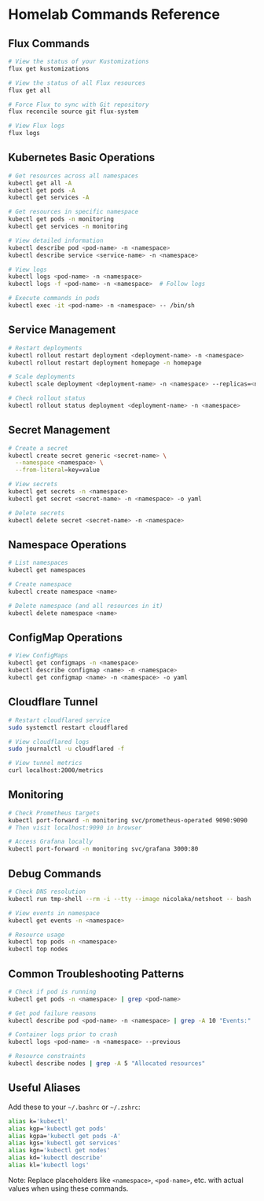 # Homelab Commands Reference

## Flux Commands
```bash
# View the status of your Kustomizations
flux get kustomizations

# View the status of all Flux resources
flux get all

# Force Flux to sync with Git repository
flux reconcile source git flux-system

# View Flux logs
flux logs
```

## Kubernetes Basic Operations
```bash
# Get resources across all namespaces
kubectl get all -A
kubectl get pods -A
kubectl get services -A

# Get resources in specific namespace
kubectl get pods -n monitoring
kubectl get services -n monitoring

# View detailed information
kubectl describe pod <pod-name> -n <namespace>
kubectl describe service <service-name> -n <namespace>

# View logs
kubectl logs <pod-name> -n <namespace>
kubectl logs -f <pod-name> -n <namespace>  # Follow logs

# Execute commands in pods
kubectl exec -it <pod-name> -n <namespace> -- /bin/sh
```

## Service Management
```bash
# Restart deployments
kubectl rollout restart deployment <deployment-name> -n <namespace>
kubectl rollout restart deployment homepage -n homepage

# Scale deployments
kubectl scale deployment <deployment-name> -n <namespace> --replicas=<number>

# Check rollout status
kubectl rollout status deployment <deployment-name> -n <namespace>
```

## Secret Management
```bash
# Create a secret
kubectl create secret generic <secret-name> \
  --namespace <namespace> \
  --from-literal=key=value

# View secrets
kubectl get secrets -n <namespace>
kubectl get secret <secret-name> -n <namespace> -o yaml

# Delete secrets
kubectl delete secret <secret-name> -n <namespace>
```

## Namespace Operations
```bash
# List namespaces
kubectl get namespaces

# Create namespace
kubectl create namespace <name>

# Delete namespace (and all resources in it)
kubectl delete namespace <name>
```

## ConfigMap Operations
```bash
# View ConfigMaps
kubectl get configmaps -n <namespace>
kubectl describe configmap <name> -n <namespace>
kubectl get configmap <name> -n <namespace> -o yaml
```

## Cloudflare Tunnel
```bash
# Restart cloudflared service
sudo systemctl restart cloudflared

# View cloudflared logs
sudo journalctl -u cloudflared -f

# View tunnel metrics
curl localhost:2000/metrics
```

## Monitoring
```bash
# Check Prometheus targets
kubectl port-forward -n monitoring svc/prometheus-operated 9090:9090
# Then visit localhost:9090 in browser

# Access Grafana locally
kubectl port-forward -n monitoring svc/grafana 3000:80
```

## Debug Commands
```bash
# Check DNS resolution
kubectl run tmp-shell --rm -i --tty --image nicolaka/netshoot -- bash

# View events in namespace
kubectl get events -n <namespace>

# Resource usage
kubectl top pods -n <namespace>
kubectl top nodes
```

## Common Troubleshooting Patterns
```bash
# Check if pod is running
kubectl get pods -n <namespace> | grep <pod-name>

# Get pod failure reasons
kubectl describe pod <pod-name> -n <namespace> | grep -A 10 "Events:"

# Container logs prior to crash
kubectl logs <pod-name> -n <namespace> --previous

# Resource constraints
kubectl describe nodes | grep -A 5 "Allocated resources"
```

## Useful Aliases
Add these to your `~/.bashrc` or `~/.zshrc`:
```bash
alias k='kubectl'
alias kgp='kubectl get pods'
alias kgpa='kubectl get pods -A'
alias kgs='kubectl get services'
alias kgn='kubectl get nodes'
alias kd='kubectl describe'
alias kl='kubectl logs'
```

Note: Replace placeholders like `<namespace>`, `<pod-name>`, etc. with actual values when using these commands.

